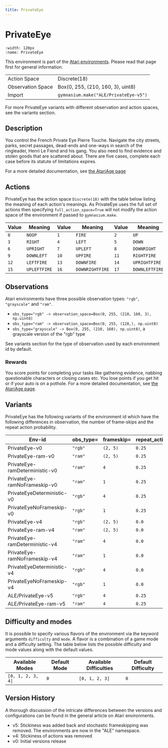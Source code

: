 ```yaml
---
title: PrivateEye
---
```


# PrivateEye

```{figure} ../../_static/videos/atari/private_eye.gif
:width: 120px
:name: PrivateEye
```

This environment is part of the <a href='..'>Atari environments</a>. Please read that page first for general information.

|   |   |
|---|---|
| Action Space | Discrete(18) |
| Observation Space | Box(0, 255, (210, 160, 3), uint8) |
| Import | `gymnasium.make("ALE/PrivateEye-v5")` |

For more PrivateEye variants with different observation and action spaces, see the variants section.

## Description

You control the French Private Eye Pierre Touche. Navigate the city streets, parks, secret passages, dead-ends and one-ways in search of the ringleader, Henri Le Fiend and his gang. You also need to find evidence and stolen goods that are scattered about. There are five cases, complete each case before its statute of limitations expires.

For a more detailed documentation, see [the AtariAge page](https://atariage.com/manual_html_page.php?SoftwareLabelID=376)

## Actions

PrivateEye has the action space `Discrete(18)` with the table below listing the meaning of each action's meanings.
As PrivateEye uses the full set of actions then specifying `full_action_space=True` will not modify the action space of the environment if passed to `gymnasium.make`.

| Value   | Meaning      | Value   | Meaning         | Value   | Meaning        |
|---------|--------------|---------|-----------------|---------|----------------|
| `0`     | `NOOP`       | `1`     | `FIRE`          | `2`     | `UP`           |
| `3`     | `RIGHT`      | `4`     | `LEFT`          | `5`     | `DOWN`         |
| `6`     | `UPRIGHT`    | `7`     | `UPLEFT`        | `8`     | `DOWNRIGHT`    |
| `9`     | `DOWNLEFT`   | `10`    | `UPFIRE`        | `11`    | `RIGHTFIRE`    |
| `12`    | `LEFTFIRE`   | `13`    | `DOWNFIRE`      | `14`    | `UPRIGHTFIRE`  |
| `15`    | `UPLEFTFIRE` | `16`    | `DOWNRIGHTFIRE` | `17`    | `DOWNLEFTFIRE` |

## Observations

Atari environments have three possible observation types: `"rgb"`, `"grayscale"` and `"ram"`.

- `obs_type="rgb" -> observation_space=Box(0, 255, (210, 160, 3), np.uint8)`
- `obs_type="ram" -> observation_space=Box(0, 255, (128,), np.uint8)`
- `obs_type="grayscale" -> Box(0, 255, (210, 160), np.uint8)`, a grayscale version of the "rgb" type

See variants section for the type of observation used by each environment id by default.

### Rewards

You score points for completing your tasks like gathering evidence, nabbing questionable characters or closing cases etc. You lose points if you get hit or if your auto is on a pothole.
For a more detailed documentation, see [the AtariAge page](https://atariage.com/manual_html_page.php?SoftwareLabelID=376).

## Variants

PrivateEye has the following variants of the environment id which have the following differences in observation,
the number of frame-skips and the repeat action probability.

| Env-id                         | obs_type=   | frameskip=   | repeat_action_probability=   |
|--------------------------------|-------------|--------------|------------------------------|
| PrivateEye-v0                  | `"rgb"`     | `(2, 5)`     | `0.25`                       |
| PrivateEye-ram-v0              | `"ram"`     | `(2, 5)`     | `0.25`                       |
| PrivateEye-ramDeterministic-v0 | `"ram"`     | `4`          | `0.25`                       |
| PrivateEye-ramNoFrameskip-v0   | `"ram"`     | `1`          | `0.25`                       |
| PrivateEyeDeterministic-v0     | `"rgb"`     | `4`          | `0.25`                       |
| PrivateEyeNoFrameskip-v0       | `"rgb"`     | `1`          | `0.25`                       |
| PrivateEye-v4                  | `"rgb"`     | `(2, 5)`     | `0.0`                        |
| PrivateEye-ram-v4              | `"ram"`     | `(2, 5)`     | `0.0`                        |
| PrivateEye-ramDeterministic-v4 | `"ram"`     | `4`          | `0.0`                        |
| PrivateEye-ramNoFrameskip-v4   | `"ram"`     | `1`          | `0.0`                        |
| PrivateEyeDeterministic-v4     | `"rgb"`     | `4`          | `0.0`                        |
| PrivateEyeNoFrameskip-v4       | `"rgb"`     | `1`          | `0.0`                        |
| ALE/PrivateEye-v5              | `"rgb"`     | `4`          | `0.25`                       |
| ALE/PrivateEye-ram-v5          | `"ram"`     | `4`          | `0.25`                       |

## Difficulty and modes

It is possible to specify various flavors of the environment via the keyword arguments `difficulty` and `mode`.
A flavor is a combination of a game mode and a difficulty setting. The table below lists the possible difficulty and mode values
along with the default values.

| Available Modes   | Default Mode   | Available Difficulties   | Default Difficulty   |
|-------------------|----------------|--------------------------|----------------------|
| `[0, 1, 2, 3, 4]` | `0`            | `[0, 1, 2, 3]`           | `0`                  |

## Version History

A thorough discussion of the intricate differences between the versions and configurations can be found in the general article on Atari environments.

* v5: Stickiness was added back and stochastic frameskipping was removed. The environments are now in the "ALE" namespace.
* v4: Stickiness of actions was removed
* v0: Initial versions release
